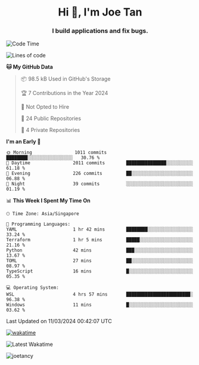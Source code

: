 <h1 align="center">Hi 👋, I'm Joe Tan</h1>
<h3 align="center">I build applications and fix bugs.</h3>

<!--START_SECTION:waka-->
![Code Time](http://img.shields.io/badge/Code%20Time-1%2C320%20hrs%2059%20mins-blue)

![Lines of code](https://img.shields.io/badge/From%20Hello%20World%20I%27ve%20Written-46.5%20million%20lines%20of%20code-blue)

**🐱 My GitHub Data** 

> 📦 98.5 kB Used in GitHub's Storage 
 > 
> 🏆 7 Contributions in the Year 2024
 > 
> 🚫 Not Opted to Hire
 > 
> 📜 24 Public Repositories 
 > 
> 🔑 4 Private Repositories 
 > 
**I'm an Early 🐤** 

```text
🌞 Morning                1011 commits        ████████░░░░░░░░░░░░░░░░░   30.76 % 
🌆 Daytime                2011 commits        ███████████████░░░░░░░░░░   61.18 % 
🌃 Evening                226 commits         ██░░░░░░░░░░░░░░░░░░░░░░░   06.88 % 
🌙 Night                  39 commits          ░░░░░░░░░░░░░░░░░░░░░░░░░   01.19 % 
```


📊 **This Week I Spent My Time On** 

```text
🕑︎ Time Zone: Asia/Singapore

💬 Programming Languages: 
YAML                     1 hr 42 mins        ████████░░░░░░░░░░░░░░░░░   33.24 % 
Terraform                1 hr 5 mins         █████░░░░░░░░░░░░░░░░░░░░   21.16 % 
Python                   42 mins             ███░░░░░░░░░░░░░░░░░░░░░░   13.67 % 
TOML                     27 mins             ██░░░░░░░░░░░░░░░░░░░░░░░   08.97 % 
TypeScript               16 mins             █░░░░░░░░░░░░░░░░░░░░░░░░   05.35 % 

💻 Operating System: 
WSL                      4 hrs 57 mins       ████████████████████████░   96.38 % 
Windows                  11 mins             █░░░░░░░░░░░░░░░░░░░░░░░░   03.62 % 
```


 Last Updated on 11/03/2024 00:42:07 UTC
<!--END_SECTION:waka-->
[![wakatime](https://wakatime.com/badge/user/e0e3a0f0-6d69-4241-946d-0baaf7b91278.svg)](https://wakatime.com/@e0e3a0f0-6d69-4241-946d-0baaf7b91278)

![Latest Wakatime](https://github.com/joetancy/joetancy/workflows/Latest%20Wakatime/badge.svg)

<p align="left"> <img src="https://komarev.com/ghpvc/?username=joetancy" alt="joetancy" /> </p>

